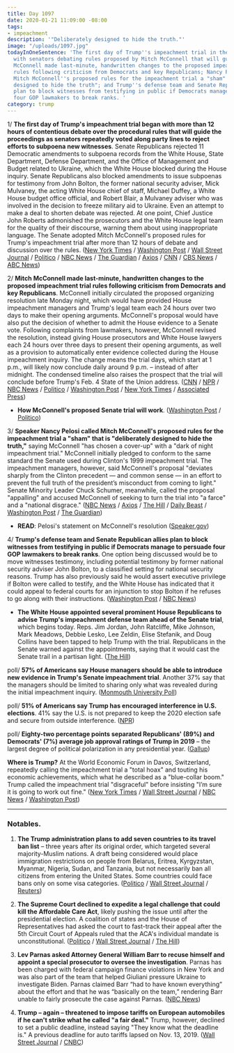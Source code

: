 ```yaml
---
title: Day 1097
date: 2020-01-21 11:09:00 -08:00
tags:
- impeachment
description: '"Deliberately designed to hide the truth."'
image: "/uploads/1097.jpg"
todayInOneSentence: 'The first day of Trump''s impeachment trial in the Senate began
  with senators debating rules proposed by Mitch McConnell that will guide the proceedings;
  McConnell made last-minute, handwritten changes to the proposed impeachment trial
  rules following criticism from Democrats and key Republicans; Nancy Pelosi called
  Mitch McConnell''s proposed rules for the impeachment trial a "sham" that is "deliberately
  designed to hide the truth"; and Trump''s defense team and Senate Republican allies
  plan to block witnesses from testifying in public if Democrats manage to persuade
  four GOP lawmakers to break ranks. '
category: trump
---
```


1/ **The first day of Trump's impeachment trial began with more than 12 hours of contentious debate over the procedural rules that will guide the proceedings as senators repeatedly voted along party lines to reject efforts to subpoena new witnesses**. Senate Republicans rejected 11 Democratic amendments to subpoena records from the White House, State Department, Defense Department, and the Office of Management and Budget related to Ukraine, which the White House blocked during the House inquiry. Senate Republicans also blocked amendments to issue subpoenas for testimony from John Bolton, the former national security adviser, Mick Mulvaney, the acting White House chief of staff, Michael Duffey, a White House budget office official, and Robert Blair, a Mulvaney adviser who was involved in the decision to freeze military aid to Ukraine. Even an attempt to make a deal to shorten debate was rejected. At one point, Chief Justice John Roberts admonished the prosecutors and the White House legal team for the quality of their discourse, warning them about using inappropriate language. The Senate adopted Mitch McConnell's proposed rules for Trump's impeachment trial after more than 12 hours of debate and discussion over the rules. ([New York Times](https://www.nytimes.com/2020/01/21/us/politics/trump-impeachment-trial-day-1.html) / [Washington Post](https://www.washingtonpost.com/politics/impeachment-trial-live-updates/2020/01/21/a52d9a74-3c3c-11ea-b90d-5652806c3b3a_story.html) / [Wall Street Journal](https://www.wsj.com/livecoverage/trump-impeachment-trial) / [Politico](https://www.politico.com/news/2020/01/21/mcconnell-schumer-senate-impeachment-trial-101372) / [NBC News](https://www.nbcnews.com/politics/trump-impeachment-inquiry/live-blog/live-trump-impeachment-senate-trial-coverage-n1119061) / [The Guardian](https://www.theguardian.com/us-news/live/2020/jan/21/trump-impeachment-senate-democrats-us-politics-live) / [Axios](https://www.axios.com/trump-impeachment-trial-live-updates-175149a5-67a5-4911-ae35-23662025f235.html) / [CNN](https://manage.siteleaf.com/sites/59695a700b88061e218224ce/collections/posts/new) / [CBS News](https://www.cbsnews.com/live-updates/trump-impeachment-trial-senate-proceedings-set-to-begin-as-rules-come-into-focus-2019-01-21/) / [ABC News](https://abcnews.go.com/Politics/trump-impeachment-trial-live-updates-senate-rejects-democrats/story?id=68410003))

2/ **Mitch McConnell made last-minute, handwritten changes to the proposed impeachment trial rules following criticism from Democrats and key Republicans**. McConnell initially circulated the proposed organizing resolution late Monday night, which would have provided House impeachment managers and Trump's legal team each 24 hours over two days to make their opening arguments. McConnell's proposal would have also put the decision of whether to admit the House evidence to a Senate vote. Following complaints from lawmakers, however, McConnell revised the resolution, instead giving House prosecutors and White House lawyers each 24 hours over three days to present their opening arguments, as well as a provision to automatically enter evidence collected during the House impeachment inquiry. The change means the trial days, which start at 1 p.m., will likely now conclude daily around 9 p.m. – instead of after midnight. The condensed timeline also raises the prospect that the trial will conclude before Trump's Feb. 4 State of the Union address. ([CNN](https://www.cnn.com/2020/01/20/politics/senate-organizing-resolution-released/index.html) / [NPR](https://www.npr.org/2020/01/20/798007597/read-mcconnell-lays-out-plan-for-senate-impeachment-trial-procedure) / [NBC News](https://www.nbcnews.com/politics/trump-impeachment-inquiry/mcconnell-makes-last-minute-changes-trump-impeachment-trial-rules-n1119511) / [Politico](https://www.politico.com/news/2020/01/20/senate-republicans-plan-speedy-trump-trial-101262) / [Washington Post](https://www.washingtonpost.com/politics/in-impeachment-brief-white-house-to-urge-swift-senate-acquittal-of-trump/2020/01/20/76283aac-3b8f-11ea-8872-5df698785a4e_story.html) / [New York Times](https://www.nytimes.com/2020/01/20/us/politics/mcconnell-pushes-to-speed-impeachment-trial-as-trump-requests-swift-acquittal.html) / [Associated Press](https://apnews.com/2cb8c0b71160268b52a90335e0e5ce47))

* **How McConnell's proposed Senate trial will work**. ([Washington Post](https://www.washingtonpost.com/politics/2020/01/21/how-mitch-mcconnells-proposed-senate-trial-will-work/) / [Politico](https://www.politico.com/news/2020/01/14/trump-senate-impeachment-trial-process-how-the-rules-work-098226))

3/ **Speaker Nancy Pelosi called Mitch McConnell's proposed rules for the impeachment trial a "sham" that is "deliberately designed to hide the truth,"** saying McConnell "has chosen a cover-up" with a "dark of night impeachment trial." McConnell initially pledged to conform to the same standard the Senate used during Clinton's 1999 impeachment trial. The impeachment managers, however, said McConnell's proposal "deviates sharply from the Clinton precedent — and common sense — in an effort to prevent the full truth of the president’s misconduct from coming to light." Senate Minority Leader Chuck Schumer, meanwhile, called the proposal "appalling" and accused McConnell of seeking to turn the trial into "a farce" and a "national disgrace." ([NBC News](https://www.nbcnews.com/politics/trump-impeachment-inquiry/appalling-national-disgrace-designed-hide-truth-democrats-blast-mcconnell-s-n1119026) / [Axios](https://www.axios.com/pelosi-impeachment-mcconnell-cover-up-f4cc5dbc-a37f-4bd4-a61e-b65dcc329ae5.html) / [The Hill](https://thehill.com/homenews/house/479174-pelosi-rips-mcconnell-over-sham-impeachment-resolution-designed-to-hide-the) / [Daily Beast](https://www.thedailybeast.com/pelosi-mcconnell-lied-about-impeachment-trial-rules-for-trump) / [Washington Post](https://www.washingtonpost.com/opinions/2020/01/21/big-tell-trumps-own-legal-brief-exposes-mcconnells-coverup/) / [The Guardian](https://www.theguardian.com/us-news/2020/jan/21/democrats-trump-impeachment-trial-rules))

* **READ**: Pelosi's statement on McConnell's resolution ([Speaker.gov](https://www.speaker.gov/newsroom/12120))

4/ **Trump's defense team and Senate Republican allies plan to block witnesses from testifying in public if Democrats manage to persuade four GOP lawmakers to break ranks**. One option being discussed would be to move witnesses testimony, including potential testimony by former national security adviser John Bolton, to a classified setting for national security reasons. Trump has also previously said he would assert executive privilege if Bolton were called to testify, and the White House has indicated that it could appeal to federal courts for an injunction to stop Bolton if he refuses to go along with their instructions. ([Washington Post](https://www.washingtonpost.com/politics/trumps-lawyers-senate-gop-allies-work-privately-to-ensure-bolton-does-not-testify-publicly/2020/01/20/cbc67ef0-3bae-11ea-8872-5df698785a4e_story.html) / [NBC News](https://www.nbcnews.com/politics/trump-impeachment-inquiry/white-house-may-assert-executive-privilege-block-bolton-testimony-republicans-n1119436))

* **The White House appointed several prominent House Republicans to advise Trump's impeachment defense team ahead of the Senate trial**, which begins today. Reps. Jim Jordan, John Ratcliffe, Mike Johnson, Mark Meadows, Debbie Lesko, Lee Zeldin, Elise Stefanik, and Doug Collins have been tapped to help Trump with the trial. Republicans in the Senate warned against the appointments, saying that it would cast the Senate trail in a partisan light. ([The Hill](https://thehill.com/homenews/administration/479079-white-house-appoints-gop-house-members-to-impeachment-defense-team))

poll/ **57% of Americans say House managers should be able to introduce new evidence in Trump's Senate impeachment trial**. Another 37% say that the managers should be limited to sharing only what was revealed during the initial impeachment inquiry. ([Monmouth University Poll](https://www.monmouth.edu/polling-institute/reports/monmouthpoll_us_012120/))

poll/ **51% of Americans say Trump has encouraged interference in U.S. elections**. 41% say the U.S. is not prepared to keep the 2020 election safe and secure from outside interference. ([NPR](https://www.npr.org/2020/01/21/797101409/npr-poll-majority-of-americans-believe-trump-encourages-election-interference))

poll/ **Eighty-two percentage points separated Republicans' (89%) and Democrats' (7%) average job approval ratings of Trump in 2019** – the largest degree of political polarization in any presidential year. ([Gallup](https://news.gallup.com/poll/283910/trump-third-year-sets-new-standard-party-polarization.aspx))

**Where is Trump?** At the World Economic Forum in Davos, Switzerland, repeatedly calling the impeachment trial a "total hoax" and touting his economic achievements, which what he described as a "blue-collar boom." Trump called the impeachment trial "disgraceful" before insisting "I’m sure it is going to work out fine."  ([New York Times](https://www.nytimes.com/2020/01/21/business/trump-davos.html) / [Wall Street Journal](https://www.wsj.com/articles/trump-lauds-u-s-economy-as-he-opens-world-economic-forum-11579608829) / [NBC News](https://www.nbcnews.com/politics/white-house/trump-calls-impeachment-trial-long-running-hoax-davos-summit-n1118991) / [Washington Post](https://www.washingtonpost.com/world/trump-takes-a-victory-lap-at-davos-crowing-about-the-us-economy-and-ignoring-impeachment/2020/01/21/6f414792-3c2f-11ea-baca-eb7ace0a3455_story.html))

---

### Notables.

1. **The Trump administration plans to add seven countries to its travel ban list** – three years after its original order, which targeted several majority-Muslim nations. A draft being considered would place immigration restrictions on people from Belarus, Eritrea, Kyrgyzstan, Myanmar, Nigeria, Sudan, and Tanzania, but not necessarily ban all citizens from entering the United States. Some countries could face bans only on some visa categories. ([Politico](https://www.politico.com/news/2020/01/21/donald-trump-travel-ban-expansion-101581) / [Wall Street Journal](https://www.wsj.com/articles/trump-administration-plans-to-add-seven-countries-to-travel-ban-list-11579638341) / [Reuters](https://www.reuters.com/article/us-usa-immigration-ban/trump-administration-plans-to-add-nigeria-and-six-other-nations-to-travel-ban-list-reports-idUSKBN1ZK2N6))

2. **The Supreme Court declined to expedite a legal challenge that could kill the Affordable Care Act**, likely pushing the issue until after the presidential election. A coalition of states and the House of Representatives had asked the court to fast-track their appeal after the 5th Circuit Court of Appeals ruled that the ACA's individual mandate is unconstitutional. ([Politico](https://www.politico.com/news/2020/01/21/supreme-court-wont-review-obamacare-lawsuit-before-the-election-101356) / [Wall Street Journal](https://www.wsj.com/articles/supreme-court-declines-to-fast-track-appeals-on-affordable-care-act-11579617712) / [The Hill](https://thehill.com/policy/healthcare/479116-supreme-court-denies-blue-states-effort-to-expedite-obamacare-challenge))

3. **Lev Parnas asked Attorney General William Barr to recuse himself and appoint a special prosecutor to oversee the investigation**. Parnas has been charged with federal campaign finance violations in New York and was also part of the team that helped Giuliani pressure Ukraine to investigate Biden. Parnas claimed Barr “had to have known everything” about the effort and that he was “basically on the team,” rendering Barr unable to fairly prosecute the case against Parnas. ([NBC News](https://www.nbcnews.com/politics/justice-department/giuliani-associate-lev-parnas-asks-ag-barr-recuse-himself-case-n1118916))

4. **Trump – again – threatened to impose tariffs on European automobiles if he can't strike what he called "a fair deal."** Trump, however, declined to set a public deadline, instead saying "They know what the deadline is." A previous deadline for auto tariffs lapsed on Nov. 13, 2019. ([Wall Street Journal](https://www.wsj.com/articles/trump-doubles-down-on-threats-to-impose-tariffs-on-european-cars-11579623694) / [CNBC](https://www.cnbc.com/2020/01/21/trump-says-he-is-serious-about-tariffs-on-european-cars.html))